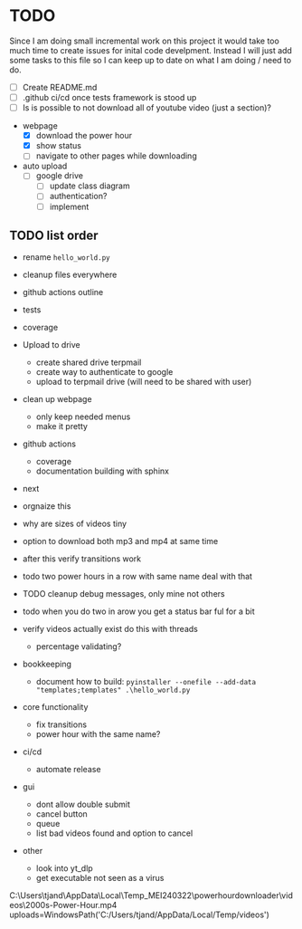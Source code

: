 # TODO

Since I am doing small incremental work on this project it would take too much time to create issues for inital code develpment. Instead I will just add some tasks to this file so I can keep up to date on what I am doing / need to do.

- [ ] Create README.md
- [ ] .github ci/cd once tests framework is stood up
- [ ] Is is possible to not download all of youtube video (just a section)?
- webpage
    - [x] download the power hour
    - [x] show status
    - [ ] navigate to other pages while downloading
- auto upload
    - [ ] google drive
        - [ ] update class diagram
        - [ ] authentication?
        - [ ] implement

## TODO list order

- rename `hello_world.py`
- cleanup files everywhere
- github actions outline
- tests
- coverage
- Upload to drive
    - create shared drive terpmail
    - create way to authenticate to google
    - upload to terpmail drive (will need to be shared with user)
- clean up webpage
    - only keep needed menus
    - make it pretty
- github actions
    - coverage
    - documentation building with sphinx

- next
- orgnaize this
- why are sizes of videos tiny
- option to download both mp3 and mp4 at same time
- after this verify transitions work
- todo two power hours in a row with same name deal with that
- TODO cleanup debug messages, only mine not others
- todo when you do two in arow you get a status bar ful for a bit
- verify videos actually exist do this with threads
    - percentage validating?
- bookkeeping
    - document how to build: `pyinstaller --onefile --add-data "templates;templates" .\hello_world.py`
- core functionality
    - fix transitions
    - power hour with the same name?
- ci/cd
    - automate release
- gui
    - dont allow double submit
    - cancel button
    - queue
    - list bad videos found and option to cancel
- other
    - look into yt_dlp
    - get executable not seen as a virus


C:\Users\tjand\AppData\Local\Temp\_MEI240322\powerhourdownloader\videos\2000s-Power-Hour.mp4
uploads=WindowsPath('C:/Users/tjand/AppData/Local/Temp/videos')